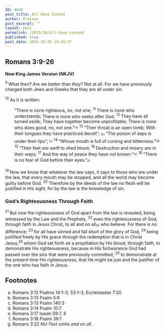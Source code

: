 ```yaml
---
ID: 4638
post_title: All Have Sinned
author: Praison
post_excerpt: ""
layout: post
permalink: /2015/10/all-have-sinned/
published: true
post_date: 2015-10-26 14:24:37
---
```

<h2>Romans 3:9-26</h2>
<strong><span class="passage-display-version">New King James Version (NKJV)</span></strong>

<span class="text Rom-3-9"><sup class="versenum">9 </sup>What then? Are we better <i>than they?</i> Not at all. For we have previously charged both Jews and Greeks that they are all under sin.</span>

<span id="en-NKJV-28002" class="text Rom-3-10"><sup class="versenum">10 </sup>As it is written:</span>
<div class="poetry top-1">
<p class="line" style="padding-left: 30px;"><span class="text Rom-3-10"><span class="oblique">“There is none righteous, no, not one;</span></span>
<span id="en-NKJV-28003" class="text Rom-3-11"><sup class="versenum">11 </sup><span class="oblique">There is none who understands;</span></span>
<span class="text Rom-3-11"><span class="oblique">There is none who seeks after God.</span></span>
<span id="en-NKJV-28004" class="text Rom-3-12"><sup class="versenum">12 </sup><span class="oblique">They have all turned aside;</span></span>
<span class="text Rom-3-12"><span class="oblique">They have together become unprofitable;</span></span>
<span class="text Rom-3-12"><span class="oblique">There is none who does good, no, not one.”</span><sup class="footnote" style="box-sizing: border-box; font-size: 0.625em; line-height: 22px; position: relative; vertical-align: top; top: 0px;" data-fn="#fen-NKJV-28004a" data-link="[&lt;a href=&quot;#fen-NKJV-28004a&quot; title=&quot;See footnote a&quot;&gt;a&lt;/a&gt;]">[a]</sup></span>
<span id="en-NKJV-28005" class="text Rom-3-13"><sup class="versenum">13 </sup>“<span class="oblique">Their throat <i>is</i> an open tomb;</span></span>
<span class="text Rom-3-13"><span class="oblique">With their tongues they have practiced deceit”</span>; <sup class="footnote" style="box-sizing: border-box; font-size: 0.625em; line-height: 22px; position: relative; vertical-align: top; top: 0px;" data-fn="#fen-NKJV-28005b" data-link="[&lt;a href=&quot;#fen-NKJV-28005b&quot; title=&quot;See footnote b&quot;&gt;b&lt;/a&gt;]">[b]</sup></span>
<span class="text Rom-3-13"><span class="oblique">“The poison of asps</span> <i>is</i> <span class="oblique">under their lips”</span>; <sup class="footnote" style="box-sizing: border-box; font-size: 0.625em; line-height: 22px; position: relative; vertical-align: top; top: 0px;" data-fn="#fen-NKJV-28005c" data-link="[&lt;a href=&quot;#fen-NKJV-28005c&quot; title=&quot;See footnote c&quot;&gt;c&lt;/a&gt;]">[c]</sup></span>
<span id="en-NKJV-28006" class="text Rom-3-14"><sup class="versenum">14 </sup><span class="oblique">“Whose mouth <i>is</i> full of cursing and bitterness.”</span><sup class="footnote" style="box-sizing: border-box; font-size: 0.625em; line-height: 22px; position: relative; vertical-align: top; top: 0px;" data-fn="#fen-NKJV-28006d" data-link="[&lt;a href=&quot;#fen-NKJV-28006d&quot; title=&quot;See footnote d&quot;&gt;d&lt;/a&gt;]">[d]</sup></span>
<span id="en-NKJV-28007" class="text Rom-3-15"><sup class="versenum">15 </sup><span class="oblique">“Their feet <i>are</i> swift to shed blood;</span></span>
<span id="en-NKJV-28008" class="text Rom-3-16"><sup class="versenum">16 </sup><span class="oblique">Destruction and misery</span> <i>are</i> <span class="oblique">in their ways;</span></span>
<span id="en-NKJV-28009" class="text Rom-3-17"><sup class="versenum">17 </sup><span class="oblique">And the way of peace they have not known.”</span><sup class="footnote" style="box-sizing: border-box; font-size: 0.625em; line-height: 22px; position: relative; vertical-align: top; top: 0px;" data-fn="#fen-NKJV-28009e" data-link="[&lt;a href=&quot;#fen-NKJV-28009e&quot; title=&quot;See footnote e&quot;&gt;e&lt;/a&gt;]">[e]</sup></span>
<span id="en-NKJV-28010" class="text Rom-3-18"><sup class="versenum">18 </sup><span class="oblique">“There is no fear of God before their eyes.”</span><sup class="footnote" style="box-sizing: border-box; font-size: 0.625em; line-height: 22px; position: relative; vertical-align: top; top: 0px;" data-fn="#fen-NKJV-28010f" data-link="[&lt;a href=&quot;#fen-NKJV-28010f&quot; title=&quot;See footnote f&quot;&gt;f&lt;/a&gt;]">[f]</sup></span></p>

</div>
<p class="top-1"><span id="en-NKJV-28011" class="text Rom-3-19"><sup class="versenum">19 </sup>Now we know that whatever the law says, it says to those who are under the law, that every mouth may be stopped, and all the world may become guilty before God. </span><span id="en-NKJV-28012" class="text Rom-3-20"><sup class="versenum">20 </sup>Therefore by the deeds of the law no flesh will be justified in His sight, for by the law <i>is</i> the knowledge of sin.</span></p>

<h3><span id="en-NKJV-28013" class="text Rom-3-21">God’s Righteousness Through Faith</span></h3>
<span class="text Rom-3-21"><sup class="versenum">21 </sup>But now the righteousness of God apart from the law is revealed, being witnessed by the Law and the Prophets, </span><span id="en-NKJV-28014" class="text Rom-3-22"><sup class="versenum">22 </sup>even the righteousness of God, through faith in Jesus Christ, to all and on all<sup class="footnote" style="box-sizing: border-box; font-size: 0.625em; line-height: 22px; position: relative; vertical-align: top; top: 0px;" data-fn="#fen-NKJV-28014g" data-link="[&lt;a href=&quot;#fen-NKJV-28014g&quot; title=&quot;See footnote g&quot;&gt;g&lt;/a&gt;]">[<a title="See footnote g" href="https://www.biblegateway.com/passage/?search=Romans+3%3A9-26&amp;version=NKJV#fen-NKJV-28014g">g</a>]</sup> who believe. For there is no difference; </span><span id="en-NKJV-28015" class="text Rom-3-23"><sup class="versenum">23 </sup>for all have sinned and fall short of the glory of God, </span><span id="en-NKJV-28016" class="text Rom-3-24"><sup class="versenum">24 </sup>being justified freely by His grace through the redemption that is in Christ Jesus,</span><span id="en-NKJV-28017" class="text Rom-3-25"><sup class="versenum">25 </sup>whom God set forth <i>as</i> a propitiation by His blood, through faith, to demonstrate His righteousness, because in His forbearance God had passed over the sins that were previously committed, </span><span id="en-NKJV-28018" class="text Rom-3-26"><sup class="versenum">26 </sup>to demonstrate at the present time His righteousness, that He might be just and the justifier of the one who has faith in Jesus.</span>
<div class="footnotes">
<h2>Footnotes</h2>
<ol type="a">
	<li id="fen-NKJV-28004a">Romans 3:12 <span class="footnote-text">Psalms 14:1–3; 53:1–3; Ecclesiastes 7:20</span></li>
	<li id="fen-NKJV-28005b">Romans 3:13 <span class="footnote-text">Psalm 5:9</span></li>
	<li id="fen-NKJV-28005c">Romans 3:13 <span class="footnote-text">Psalm 140:3</span></li>
	<li id="fen-NKJV-28006d">Romans 3:14 <span class="footnote-text">Psalm 10:7</span></li>
	<li id="fen-NKJV-28009e">Romans 3:17 <span class="footnote-text">Isaiah 59:7, 8</span></li>
	<li id="fen-NKJV-28010f">Romans 3:18 <span class="footnote-text">Psalm 36:1</span></li>
	<li id="fen-NKJV-28014g">Romans 3:22 <span class="footnote-text">NU-Text omits <i>and on all.</i></span></li>
</ol>
</div>
